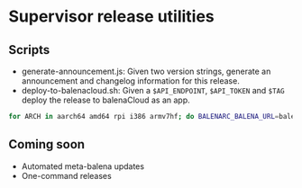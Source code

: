 # Supervisor release utilities

## Scripts

* generate-announcement.js: Given two version strings, generate an announcement
	and changelog information for this release.
* deploy-to-balenacloud.sh: Given a `$API_ENDPOINT`, `$API_TOKEN` and `$TAG` deploy the
	release to balenaCloud as an app.

```sh
for ARCH in aarch64 amd64 rpi i386 armv7hf; do BALENARC_BALENA_URL=balena-staging.com TAG=v12.2.11 ARCH=$ARCH ./deploy-to-balenacloud.sh; done
```

## Coming soon

* Automated meta-balena updates
* One-command releases
